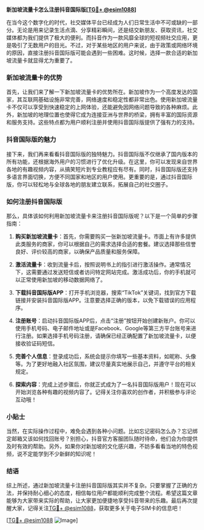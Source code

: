 **新加坡流量卡怎么注册抖音国际版[[TG💪+ @esim1088](https://t.me/s/esim1088)]**

在当今这个数字化的时代，社交媒体平台已经成为人们日常生活中不可或缺的一部分。无论是用来记录生活点滴、分享精彩瞬间，还是结交新朋友、获取资讯，社交媒体都为我们提供了极大的便利。而抖音作为一款风靡全球的短视频社交应用，更是吸引了无数用户的目光。不过，对于某些地区的用户来说，由于政策或网络环境的原因，直接注册抖音国际版可能会遇到一些困难。这时候，选择一款合适的新加坡流量卡就显得尤为重要了。

### 新加坡流量卡的优势

首先，让我们来了解一下新加坡流量卡的优势所在。新加坡作为一个高度发达的国家，其互联网基础设施非常完善，网络速度和稳定性都非常出色。使用新加坡流量卡不仅可以享受到快速稳定的上网体验，还能避免因网络问题导致的各种麻烦。此外，新加坡的地理位置也使得它成为连接亚洲与世界的桥梁，拥有丰富的国际资源和服务支持。这些特点都为用户顺利注册并使用抖音国际版提供了强有力的支持。

### 抖音国际版的魅力

接下来，我们再来看看抖音国际版的独特魅力。抖音国际版不仅继承了国内版本的所有功能，还根据海外用户的习惯进行了优化升级。在这里，你可以发现来自世界各地的有趣视频内容，从搞笑短片到专业教程应有尽有。同时，抖音国际版还支持多语言界面切换，方便不同国家和地区的用户使用。更重要的是，通过抖音国际版，你可以轻松地与全球各地的朋友建立联系，拓展自己的社交圈子。

### 如何注册抖音国际版

那么，具体该如何利用新加坡流量卡来注册抖音国际版呢？以下是一个简单的步骤指南：

1. **购买新加坡流量卡**：首先，你需要购买一张新加坡流量卡。市面上有许多提供此类服务的商家，你可以根据自己的需求选择合适的套餐。建议选择那些信誉良好、评价较高的商家，以确保产品质量和服务保障。

2. **激活流量卡**：收到流量卡后，按照说明书上的指引进行激活操作。通常情况下，这需要通过发送短信或者访问特定网站完成。激活成功后，你的手机就可以正常使用新加坡的移动数据网络了。

3. **下载抖音国际版APP**：打开手机浏览器，搜索“TikTok”关键词，找到官方下载链接并安装抖音国际版APP。注意要选择正确的版本，以免下载错误的应用程序。

4. **注册账号**：启动抖音国际版APP后，点击“注册”按钮开始创建新账户。你可以使用手机号码、电子邮件地址或是Facebook、Google等第三方平台账号来进行注册。如果选择手机号码注册，请确保已经正确配置了新加坡流量卡，以便接收验证码短信。

5. **完善个人信息**：登录成功后，系统会提示你填写一些基本资料，如昵称、头像等。为了更好地融入社区氛围，建议尽量真实地展示自己，并遵守平台的相关规定。

6. **探索内容**：完成上述步骤后，你就正式成为了一名抖音国际版用户！现在可以开始浏览各种有趣的视频内容了。记得关注你喜欢的创作者，并积极参与评论互动哦！

### 小贴士

当然，在实际操作过程中，难免会遇到各种小问题。比如忘记密码怎么办？忘记绑定邮箱又该如何找回账号？别担心，抖音官方客服团队随时待命，他们会为你提供及时有效的帮助。另外，如果你对新加坡的文化感兴趣，不妨多看看当地的特色视频，说不定能学到不少新鲜的知识呢！

### 结语

综上所述，通过新加坡流量卡注册抖音国际版其实并不复杂。只要掌握了正确的方法，并保持耐心细心的态度，相信每位用户都能顺利完成整个流程。希望这篇文章能够为大家带来实际的帮助，让大家更加便捷地享受抖音带来的乐趣。最后再次提醒大家，记得关注[TG💪+ @esim1088](https://t.me/s/esim1088)，获取更多关于电子SIM卡的信息吧！

[[TG💪+ @esim1088](https://t.me/s/esim1088) ![Image](https://i.postimg.cc/4NQfJmqS/Snipaste-2025-05-13-00-14-12.png)]